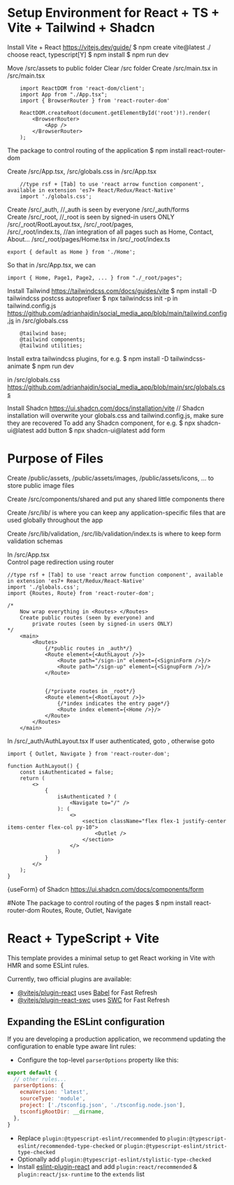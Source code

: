 # Setup Environment for React + TS + Vite + Tailwind + Shadcn
Install Vite + React https://vitejs.dev/guide/
$ npm create vite@latest ./  
    choose react, typescript[Y]
$ npm install
$ npm run dev

Move /src/assets to public folder
Clear /src folder
Create /src/main.tsx
    in /src/main.tsx

        import ReactDOM from 'react-dom/client';
        import App from "./App.tsx";
        import { BrowserRouter } from 'react-router-dom'
        
        ReactDOM.createRoot(document.getElementById('root')!).render(
            <BrowserRouter>
                <App />
            </BrowserRouter>
        );

The package to control routing of the application
$ npm install react-router-dom

Create /src/App.tsx, /src/globals.css
    in /src/App.tsx

        //type rsf + [Tab] to use 'react arrow function component', available in extension 'es7+ React/Redux/React-Native'
        import './globals.css';

Create /src/_auth,   //_auth is seen by everyone
       /src/_auth/forms    
Create /src/_root,   //_root is seen by signed-in users ONLY
       /src/_root/RootLayout.tsx, 
       /src/_root/pages,     
       /src/_root/index.ts,  //an integration of all pages such as Home, Contact, About...
       /src/_root/pages/Home.tsx
    in /src/_root/index.ts

    export { default as Home } from './Home';

So that in /src/App.tsx, we can
    
    import { Home, Page1, Page2, ... } from "./_root/pages";


Install Tailwind https://tailwindcss.com/docs/guides/vite
$ npm install -D tailwindcss postcss autoprefixer
$ npx tailwindcss init -p
    in tailwind.config.js https://github.com/adrianhajdin/social_media_app/blob/main/tailwind.config.js
    in /src/globals.css

        @tailwind base;
        @tailwind components;
        @tailwind utilities;

Install extra tailwindcss plugins, for e.g.
$ npm install -D tailwindcss-animate
$ npm run dev

in /src/globals.css
https://github.com/adrianhajdin/social_media_app/blob/main/src/globals.css

Install Shadcn https://ui.shadcn.com/docs/installation/vite
// Shadcn installation will overwrite your globals.css and tailwind.config.js, make sure they are recovered
To add any Shadcn component, for e.g.
$ npx shadcn-ui@latest add button
$ npx shadcn-ui@latest add form


# Purpose of Files

Create /public/assets, /public/assets/images, /public/assets/icons, ...
    to store public image files

Create /src/components/shared
    and put any shared little components there

Create /src/lib/
    is where you can keep any application-specific files that are used globally throughout the app

Create /src/lib/validation, /src/lib/validation/index.ts
    is where to keep form validation schemas
    

In /src/App.tsx    
    Control page redirection using router

    //type rsf + [Tab] to use 'react arrow function component', available in extension 'es7+ React/Redux/React-Native'
    import './globals.css';
    import {Routes, Route} from 'react-router-dom'; 

    /*
        Now wrap everything in <Routes> </Routes>
        Create public routes (seen by everyone) and 
            private routes (seen by signed-in users ONLY)
    */
        <main>
            <Routes>
                {/*public routes in _auth*/}
                <Route element={<AuthLayout />}>
                    <Route path="/sign-in" element={<SigninForm />}/>
                    <Route path="/sign-up" element={<SignupForm />}/>
                </Route>


                {/*private routes in _root*/}
                <Route element={<RootLayout />}>
                    {/*index indicates the entry page*/}
                    <Route index element={<Home />}/>
                </Route>
            </Routes>
        </main>

In /src/_auth/AuthLayout.tsx
    If user authenticated, goto <Navigate />, otherwise goto <Outlet />

    import { Outlet, Navigate } from 'react-router-dom';

    function AuthLayout() {
        const isAuthenticated = false;
        return (
            <>
                {
                    isAuthenticated ? (
                        <Navigate to="/" />
                    ): (
                        <>
                            <section className="flex flex-1 justify-center items-center flex-col py-10">
                                <Outlet />
                            </section>
                        </>
                    )
                }
            </>
        );
    }


{useForm} of Shadcn  https://ui.shadcn.com/docs/components/form



#Note
The package to control routing of the pages
$ npm install react-router-dom
    Routes, 
    Route, 
    Outlet, 
    Navigate








# React + TypeScript + Vite

This template provides a minimal setup to get React working in Vite with HMR and some ESLint rules.

Currently, two official plugins are available:

- [@vitejs/plugin-react](https://github.com/vitejs/vite-plugin-react/blob/main/packages/plugin-react/README.md) uses [Babel](https://babeljs.io/) for Fast Refresh
- [@vitejs/plugin-react-swc](https://github.com/vitejs/vite-plugin-react-swc) uses [SWC](https://swc.rs/) for Fast Refresh

## Expanding the ESLint configuration

If you are developing a production application, we recommend updating the configuration to enable type aware lint rules:

- Configure the top-level `parserOptions` property like this:

```js
export default {
  // other rules...
  parserOptions: {
    ecmaVersion: 'latest',
    sourceType: 'module',
    project: ['./tsconfig.json', './tsconfig.node.json'],
    tsconfigRootDir: __dirname,
  },
}
```

- Replace `plugin:@typescript-eslint/recommended` to `plugin:@typescript-eslint/recommended-type-checked` or `plugin:@typescript-eslint/strict-type-checked`
- Optionally add `plugin:@typescript-eslint/stylistic-type-checked`
- Install [eslint-plugin-react](https://github.com/jsx-eslint/eslint-plugin-react) and add `plugin:react/recommended` & `plugin:react/jsx-runtime` to the `extends` list
